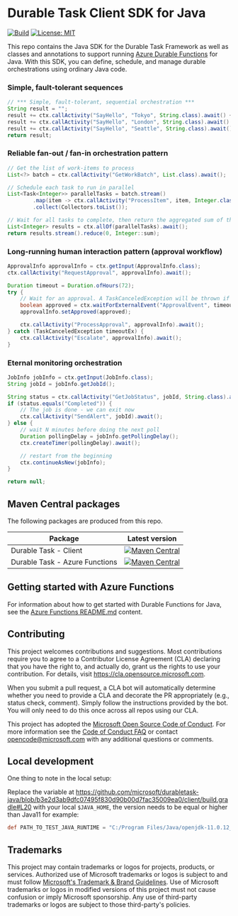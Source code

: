 # Durable Task Client SDK for Java

[![Build](https://github.com/microsoft/durabletask-java/actions/workflows/build-validation.yml/badge.svg)](https://github.com/microsoft/durabletask-java/actions/workflows/build-validation.yml)
[![License: MIT](https://img.shields.io/badge/License-MIT-blue.svg)](https://opensource.org/licenses/MIT)

This repo contains the Java SDK for the Durable Task Framework as well as classes and annotations to support running [Azure Durable Functions](https://docs.microsoft.com/azure/azure-functions/durable/durable-functions-overview?tabs=java) for Java. With this SDK, you can define, schedule, and manage durable orchestrations using ordinary Java code.

### Simple, fault-tolerant sequences

```java
// *** Simple, fault-tolerant, sequential orchestration ***
String result = "";
result += ctx.callActivity("SayHello", "Tokyo", String.class).await() + ", ";
result += ctx.callActivity("SayHello", "London", String.class).await() + ", ";
result += ctx.callActivity("SayHello", "Seattle", String.class).await();
return result;
```

### Reliable fan-out / fan-in orchestration pattern

```java
// Get the list of work-items to process
List<?> batch = ctx.callActivity("GetWorkBatch", List.class).await();

// Schedule each task to run in parallel
List<Task<Integer>> parallelTasks = batch.stream()
        .map(item -> ctx.callActivity("ProcessItem", item, Integer.class))
        .collect(Collectors.toList());

// Wait for all tasks to complete, then return the aggregated sum of the results
List<Integer> results = ctx.allOf(parallelTasks).await();
return results.stream().reduce(0, Integer::sum);
```

### Long-running human interaction pattern (approval workflow)

```java
ApprovalInfo approvalInfo = ctx.getInput(ApprovalInfo.class);
ctx.callActivity("RequestApproval", approvalInfo).await();

Duration timeout = Duration.ofHours(72);
try {
    // Wait for an approval. A TaskCanceledException will be thrown if the timeout expires.
    boolean approved = ctx.waitForExternalEvent("ApprovalEvent", timeout, boolean.class).await();
    approvalInfo.setApproved(approved);

    ctx.callActivity("ProcessApproval", approvalInfo).await();
} catch (TaskCanceledException timeoutEx) {
    ctx.callActivity("Escalate", approvalInfo).await();
}
```

### Eternal monitoring orchestration

```java
JobInfo jobInfo = ctx.getInput(JobInfo.class);
String jobId = jobInfo.getJobId();

String status = ctx.callActivity("GetJobStatus", jobId, String.class).await();
if (status.equals("Completed")) {
    // The job is done - we can exit now
    ctx.callActivity("SendAlert", jobId).await();
} else {
    // wait N minutes before doing the next poll
    Duration pollingDelay = jobInfo.getPollingDelay();
    ctx.createTimer(pollingDelay).await();

    // restart from the beginning
    ctx.continueAsNew(jobInfo);
}

return null;
```

## Maven Central packages

The following packages are produced from this repo.

| Package | Latest version |
| - | - |
| Durable Task - Client | [![Maven Central](https://img.shields.io/maven-central/v/com.microsoft/durabletask-client?label=durabletask-client)](https://mvnrepository.com/artifact/com.microsoft/durabletask-client/1.0.0) |
| Durable Task - Azure Functions | [![Maven Central](https://img.shields.io/maven-central/v/com.microsoft/durabletask-azure-functions?label=durabletask-azure-functions)](https://mvnrepository.com/artifact/com.microsoft/durabletask-azure-functions/1.0.1) |

## Getting started with Azure Functions

For information about how to get started with Durable Functions for Java, see the [Azure Functions README.md](/azurefunctions/README.md) content.

## Contributing

This project welcomes contributions and suggestions.  Most contributions require you to agree to a
Contributor License Agreement (CLA) declaring that you have the right to, and actually do, grant us
the rights to use your contribution. For details, visit https://cla.opensource.microsoft.com.

When you submit a pull request, a CLA bot will automatically determine whether you need to provide
a CLA and decorate the PR appropriately (e.g., status check, comment). Simply follow the instructions
provided by the bot. You will only need to do this once across all repos using our CLA.

This project has adopted the [Microsoft Open Source Code of Conduct](https://opensource.microsoft.com/codeofconduct/).
For more information see the [Code of Conduct FAQ](https://opensource.microsoft.com/codeofconduct/faq/) or
contact [opencode@microsoft.com](mailto:opencode@microsoft.com) with any additional questions or comments.

## Local development
One thing to note in the local setup:

Replace the variable at https://github.com/microsoft/durabletask-java/blob/b3e2d3ab9dfc07495f830d90b00d7fac35009ea0/client/build.gradle#L20 
with your local `$JAVA_HOME`, the version needs to be equal or higher than Java11 for example:
```groovy
def PATH_TO_TEST_JAVA_RUNTIME = "C:/Program Files/Java/openjdk-11.0.12_7/"
```

## Trademarks

This project may contain trademarks or logos for projects, products, or services. Authorized use of Microsoft
trademarks or logos is subject to and must follow
[Microsoft's Trademark & Brand Guidelines](https://www.microsoft.com/legal/intellectualproperty/trademarks/usage/general).
Use of Microsoft trademarks or logos in modified versions of this project must not cause confusion or imply Microsoft sponsorship.
Any use of third-party trademarks or logos are subject to those third-party's policies.
